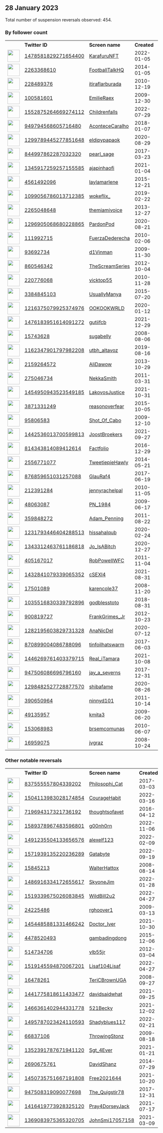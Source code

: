 
## 28 January 2023
Total number of suspension reversals observed: 454.

### By follower count
<table><tr><th></th><th align="left">Twitter ID</th><th align="left">Screen name</th>
<th align="left">Created</th><th align="left">Status</th><th align="left">Suspended</th><th align="left">Followers</th>
<tr><td><a href="https://pbs.twimg.com/profile_images/1614961305466859528/otiDxFOL_normal.jpg"><img src="https://pbs.twimg.com/profile_images/1614961305466859528/otiDxFOL_normal.jpg" width="40px" height="40px" align="center"/></a></td><td><a href="https://twitter.com/intent/user?user_id=1478581829271654400">1478581829271654400</a></td><td><a href="https://twitter.com/KarafuruNFT">KarafuruNFT</a></td><td>2022-01-05</td><td align="center"></td><td>2022-12-02</td><td>281223</td></tr>
<tr><td><a href="https://pbs.twimg.com/profile_images/1615688612158533637/di-tIUPG_normal.jpg"><img src="https://pbs.twimg.com/profile_images/1615688612158533637/di-tIUPG_normal.jpg" width="40px" height="40px" align="center"/></a></td><td><a href="https://twitter.com/intent/user?user_id=2263368610">2263368610</a></td><td><a href="https://twitter.com/FootballTalkHQ">FootballTalkHQ</a></td><td>2014-01-05</td><td align="center"></td><td>2022-07-31</td><td>274131</td></tr>
<tr><td><a href="https://pbs.twimg.com/profile_images/1445795274476097537/R2y_kabm_normal.jpg"><img src="https://pbs.twimg.com/profile_images/1445795274476097537/R2y_kabm_normal.jpg" width="40px" height="40px" align="center"/></a></td><td><a href="https://twitter.com/intent/user?user_id=228489376">228489376</a></td><td><a href="https://twitter.com/itiraflarburada">itiraflarburada</a></td><td>2010-12-19</td><td align="center"></td><td>2022-11-16</td><td>223269</td></tr>
<tr><td><a href="https://pbs.twimg.com/profile_images/1618375960151089152/Ee6bJT_F_normal.jpg"><img src="https://pbs.twimg.com/profile_images/1618375960151089152/Ee6bJT_F_normal.jpg" width="40px" height="40px" align="center"/></a></td><td><a href="https://twitter.com/intent/user?user_id=100581601">100581601</a></td><td><a href="https://twitter.com/EmilieRaex">EmilieRaex</a></td><td>2009-12-30</td><td align="center"></td><td>2022-12-13</td><td>140604</td></tr>
<tr><td><a href="https://pbs.twimg.com/profile_images/1640268492908945410/au7R2uc3_normal.jpg"><img src="https://pbs.twimg.com/profile_images/1640268492908945410/au7R2uc3_normal.jpg" width="40px" height="40px" align="center"/></a></td><td><a href="https://twitter.com/intent/user?user_id=1552875264669274112">1552875264669274112</a></td><td><a href="https://twitter.com/Childrenfalls">Childrenfalls</a></td><td>2022-07-29</td><td align="center"></td><td>2023-01-10</td><td>104888</td></tr>
<tr><td><a href="https://pbs.twimg.com/profile_images/1242830488261328896/sZo_XgV9_normal.jpg"><img src="https://pbs.twimg.com/profile_images/1242830488261328896/sZo_XgV9_normal.jpg" width="40px" height="40px" align="center"/></a></td><td><a href="https://twitter.com/intent/user?user_id=949794568605716480">949794568605716480</a></td><td><a href="https://twitter.com/AconteceCaralho">AconteceCaralho</a></td><td>2018-01-07</td><td align="center"></td><td>2022-12-22</td><td>102294</td></tr>
<tr><td><a href="https://pbs.twimg.com/profile_images/1650473283672735746/X7Ah_NiM_normal.jpg"><img src="https://pbs.twimg.com/profile_images/1650473283672735746/X7Ah_NiM_normal.jpg" width="40px" height="40px" align="center"/></a></td><td><a href="https://twitter.com/intent/user?user_id=1299789445277851648">1299789445277851648</a></td><td><a href="https://twitter.com/eldipypapaok">eldipypapaok</a></td><td>2020-08-29</td><td align="center"></td><td>2022-04-30</td><td>92825</td></tr>
<tr><td><a href="https://pbs.twimg.com/profile_images/1653142749405921284/wOrwxIhj_normal.jpg"><img src="https://pbs.twimg.com/profile_images/1653142749405921284/wOrwxIhj_normal.jpg" width="40px" height="40px" align="center"/></a></td><td><a href="https://twitter.com/intent/user?user_id=844997862287032320">844997862287032320</a></td><td><a href="https://twitter.com/pearl_sage">pearl_sage</a></td><td>2017-03-23</td><td align="center"></td><td>2022-10-03</td><td>81955</td></tr>
<tr><td><a href="https://pbs.twimg.com/profile_images/1539006349077512192/wLHyyKQ2_normal.jpg"><img src="https://pbs.twimg.com/profile_images/1539006349077512192/wLHyyKQ2_normal.jpg" width="40px" height="40px" align="center"/></a></td><td><a href="https://twitter.com/intent/user?user_id=1345917259257155585">1345917259257155585</a></td><td><a href="https://twitter.com/ajapinhaofi">ajapinhaofi</a></td><td>2021-01-04</td><td align="center"></td><td>2022-09-18</td><td>73201</td></tr>
<tr><td><a href="https://pbs.twimg.com/profile_images/1616066207492227074/j8WC6Qod_normal.jpg"><img src="https://pbs.twimg.com/profile_images/1616066207492227074/j8WC6Qod_normal.jpg" width="40px" height="40px" align="center"/></a></td><td><a href="https://twitter.com/intent/user?user_id=4561492096">4561492096</a></td><td><a href="https://twitter.com/laylamarlene">laylamarlene</a></td><td>2015-12-21</td><td align="center"></td><td>2022-11-25</td><td>59957</td></tr>
<tr><td><a href="https://pbs.twimg.com/profile_images/1496433787856510978/YHB7Dryl_normal.jpg"><img src="https://pbs.twimg.com/profile_images/1496433787856510978/YHB7Dryl_normal.jpg" width="40px" height="40px" align="center"/></a></td><td><a href="https://twitter.com/intent/user?user_id=1099056786013712385">1099056786013712385</a></td><td><a href="https://twitter.com/wokeflix_">wokeflix_</a></td><td>2019-02-22</td><td align="center"></td><td>2022-03-03</td><td>54948</td></tr>
<tr><td><a href="https://pbs.twimg.com/profile_images/1623446944000446466/Q-Ju1PNz_normal.jpg"><img src="https://pbs.twimg.com/profile_images/1623446944000446466/Q-Ju1PNz_normal.jpg" width="40px" height="40px" align="center"/></a></td><td><a href="https://twitter.com/intent/user?user_id=2265048648">2265048648</a></td><td><a href="https://twitter.com/themiamivoice">themiamivoice</a></td><td>2013-12-27</td><td align="center"></td><td></td><td>52025</td></tr>
<tr><td><a href="https://pbs.twimg.com/profile_images/1647725742963191809/COOnq-eo_normal.jpg"><img src="https://pbs.twimg.com/profile_images/1647725742963191809/COOnq-eo_normal.jpg" width="40px" height="40px" align="center"/></a></td><td><a href="https://twitter.com/intent/user?user_id=1296905068680228865">1296905068680228865</a></td><td><a href="https://twitter.com/PardonPod">PardonPod</a></td><td>2020-08-21</td><td align="center"></td><td></td><td>47980</td></tr>
<tr><td><a href="https://pbs.twimg.com/profile_images/1505564694454620164/0rfJMdfl_normal.jpg"><img src="https://pbs.twimg.com/profile_images/1505564694454620164/0rfJMdfl_normal.jpg" width="40px" height="40px" align="center"/></a></td><td><a href="https://twitter.com/intent/user?user_id=111992715">111992715</a></td><td><a href="https://twitter.com/FuerzaDederecha">FuerzaDederecha</a></td><td>2010-02-06</td><td align="center"></td><td>2022-10-19</td><td>42997</td></tr>
<tr><td><a href="https://pbs.twimg.com/profile_images/1558949434146189313/NOQufZnh_normal.jpg"><img src="https://pbs.twimg.com/profile_images/1558949434146189313/NOQufZnh_normal.jpg" width="40px" height="40px" align="center"/></a></td><td><a href="https://twitter.com/intent/user?user_id=93692734">93692734</a></td><td><a href="https://twitter.com/d1Vinman">d1Vinman</a></td><td>2009-11-30</td><td align="center"></td><td>2022-09-19</td><td>42810</td></tr>
<tr><td><a href="https://pbs.twimg.com/profile_images/1619413584676618241/eEDFd_lV_normal.jpg"><img src="https://pbs.twimg.com/profile_images/1619413584676618241/eEDFd_lV_normal.jpg" width="40px" height="40px" align="center"/></a></td><td><a href="https://twitter.com/intent/user?user_id=860546342">860546342</a></td><td><a href="https://twitter.com/TheScreamSeries">TheScreamSeries</a></td><td>2012-10-04</td><td align="center"></td><td>2022-12-19</td><td>40946</td></tr>
<tr><td><a href="https://pbs.twimg.com/profile_images/1036669785352941568/MiLGZWuY_normal.jpg"><img src="https://pbs.twimg.com/profile_images/1036669785352941568/MiLGZWuY_normal.jpg" width="40px" height="40px" align="center"/></a></td><td><a href="https://twitter.com/intent/user?user_id=220776068">220776068</a></td><td><a href="https://twitter.com/vicktop55">vicktop55</a></td><td>2010-11-28</td><td align="center"></td><td>2022-03-28</td><td>39109</td></tr>
<tr><td><a href="https://pbs.twimg.com/profile_images/1349498421745496064/CAmRfb5A_normal.jpg"><img src="https://pbs.twimg.com/profile_images/1349498421745496064/CAmRfb5A_normal.jpg" width="40px" height="40px" align="center"/></a></td><td><a href="https://twitter.com/intent/user?user_id=3384845103">3384845103</a></td><td><a href="https://twitter.com/UsuallyManya">UsuallyManya</a></td><td>2015-07-20</td><td align="center"></td><td>2022-08-11</td><td>36421</td></tr>
<tr><td><a href="https://pbs.twimg.com/profile_images/1619354968485502977/zEoFPBEf_normal.jpg"><img src="https://pbs.twimg.com/profile_images/1619354968485502977/zEoFPBEf_normal.jpg" width="40px" height="40px" align="center"/></a></td><td><a href="https://twitter.com/intent/user?user_id=1216375079925374976">1216375079925374976</a></td><td><a href="https://twitter.com/OOKOOKWRLD">OOKOOKWRLD</a></td><td>2020-01-12</td><td align="center">🚫</td><td>2022-08-17</td><td>33499</td></tr>
<tr><td><a href="https://pbs.twimg.com/profile_images/1658160732712710153/29Bd7FNX_normal.jpg"><img src="https://pbs.twimg.com/profile_images/1658160732712710153/29Bd7FNX_normal.jpg" width="40px" height="40px" align="center"/></a></td><td><a href="https://twitter.com/intent/user?user_id=1476183951614091272">1476183951614091272</a></td><td><a href="https://twitter.com/gutiifcb">gutiifcb</a></td><td>2021-12-29</td><td align="center"></td><td>2023-01-23</td><td>33237</td></tr>
<tr><td><a href="https://pbs.twimg.com/profile_images/1486719190664769538/wm1xjAyo_normal.jpg"><img src="https://pbs.twimg.com/profile_images/1486719190664769538/wm1xjAyo_normal.jpg" width="40px" height="40px" align="center"/></a></td><td><a href="https://twitter.com/intent/user?user_id=15743628">15743628</a></td><td><a href="https://twitter.com/sugabelly">sugabelly</a></td><td>2008-08-06</td><td align="center"></td><td>2022-02-14</td><td>32983</td></tr>
<tr><td><a href="https://pbs.twimg.com/profile_images/1620151319825621005/ua2yB-mO_normal.png"><img src="https://pbs.twimg.com/profile_images/1620151319825621005/ua2yB-mO_normal.png" width="40px" height="40px" align="center"/></a></td><td><a href="https://twitter.com/intent/user?user_id=1162347901797982208">1162347901797982208</a></td><td><a href="https://twitter.com/utbh_altavoz">utbh_altavoz</a></td><td>2019-08-16</td><td align="center"></td><td></td><td>31518</td></tr>
<tr><td><a href="https://pbs.twimg.com/profile_images/968985188444311560/rt0k8OXO_normal.jpg"><img src="https://pbs.twimg.com/profile_images/968985188444311560/rt0k8OXO_normal.jpg" width="40px" height="40px" align="center"/></a></td><td><a href="https://twitter.com/intent/user?user_id=2159264572">2159264572</a></td><td><a href="https://twitter.com/AliDawow">AliDawow</a></td><td>2013-10-29</td><td align="center"></td><td></td><td>31073</td></tr>
<tr><td><a href="https://pbs.twimg.com/profile_images/1648415800267530240/T9b9g6Nl_normal.jpg"><img src="https://pbs.twimg.com/profile_images/1648415800267530240/T9b9g6Nl_normal.jpg" width="40px" height="40px" align="center"/></a></td><td><a href="https://twitter.com/intent/user?user_id=275046734">275046734</a></td><td><a href="https://twitter.com/NekkaSmith">NekkaSmith</a></td><td>2011-03-31</td><td align="center"></td><td></td><td>30456</td></tr>
<tr><td><a href="https://pbs.twimg.com/profile_images/1456515215747584012/8bK4huCp_normal.jpg"><img src="https://pbs.twimg.com/profile_images/1456515215747584012/8bK4huCp_normal.jpg" width="40px" height="40px" align="center"/></a></td><td><a href="https://twitter.com/intent/user?user_id=1454950943523549185">1454950943523549185</a></td><td><a href="https://twitter.com/LakovosJustice">LakovosJustice</a></td><td>2021-10-31</td><td align="center">🚫</td><td>2023-01-27</td><td>28131</td></tr>
<tr><td><a href="https://pbs.twimg.com/profile_images/1490771750619172870/huJldBVw_normal.jpg"><img src="https://pbs.twimg.com/profile_images/1490771750619172870/huJldBVw_normal.jpg" width="40px" height="40px" align="center"/></a></td><td><a href="https://twitter.com/intent/user?user_id=3871331249">3871331249</a></td><td><a href="https://twitter.com/reasonoverfear">reasonoverfear</a></td><td>2015-10-05</td><td align="center"></td><td>2022-08-18</td><td>27396</td></tr>
<tr><td><a href="https://pbs.twimg.com/profile_images/1373095467618291716/_BJqr3nQ_normal.jpg"><img src="https://pbs.twimg.com/profile_images/1373095467618291716/_BJqr3nQ_normal.jpg" width="40px" height="40px" align="center"/></a></td><td><a href="https://twitter.com/intent/user?user_id=95806583">95806583</a></td><td><a href="https://twitter.com/Shot_Of_Cabo">Shot_Of_Cabo</a></td><td>2009-12-10</td><td align="center"></td><td></td><td>27269</td></tr>
<tr><td><a href="https://pbs.twimg.com/profile_images/1442536214834434050/LXgGnkIT_normal.jpg"><img src="https://pbs.twimg.com/profile_images/1442536214834434050/LXgGnkIT_normal.jpg" width="40px" height="40px" align="center"/></a></td><td><a href="https://twitter.com/intent/user?user_id=1442536013700599813">1442536013700599813</a></td><td><a href="https://twitter.com/JoostBroekers">JoostBroekers</a></td><td>2021-09-27</td><td align="center">🚫</td><td>2022-04-17</td><td>26864</td></tr>
<tr><td><a href="https://pbs.twimg.com/profile_images/1656293434712367105/jn3tvUs-_normal.jpg"><img src="https://pbs.twimg.com/profile_images/1656293434712367105/jn3tvUs-_normal.jpg" width="40px" height="40px" align="center"/></a></td><td><a href="https://twitter.com/intent/user?user_id=814343814089412614">814343814089412614</a></td><td><a href="https://twitter.com/Factfolio">Factfolio</a></td><td>2016-12-29</td><td align="center"></td><td></td><td>26781</td></tr>
<tr><td><a href="https://pbs.twimg.com/profile_images/1319899768718458880/xD9YymQn_normal.jpg"><img src="https://pbs.twimg.com/profile_images/1319899768718458880/xD9YymQn_normal.jpg" width="40px" height="40px" align="center"/></a></td><td><a href="https://twitter.com/intent/user?user_id=2556771077">2556771077</a></td><td><a href="https://twitter.com/TweetiepieHawly">TweetiepieHawly</a></td><td>2014-05-21</td><td align="center"></td><td>2022-09-27</td><td>25943</td></tr>
<tr><td><a href="https://pbs.twimg.com/profile_images/1517325084523962368/oexYXGtt_normal.jpg"><img src="https://pbs.twimg.com/profile_images/1517325084523962368/oexYXGtt_normal.jpg" width="40px" height="40px" align="center"/></a></td><td><a href="https://twitter.com/intent/user?user_id=876859651031257088">876859651031257088</a></td><td><a href="https://twitter.com/GlauRaf4">GlauRaf4</a></td><td>2017-06-19</td><td align="center"></td><td>2022-08-10</td><td>25397</td></tr>
<tr><td><a href="https://pbs.twimg.com/profile_images/1320172038909251585/MDsw2n2E_normal.jpg"><img src="https://pbs.twimg.com/profile_images/1320172038909251585/MDsw2n2E_normal.jpg" width="40px" height="40px" align="center"/></a></td><td><a href="https://twitter.com/intent/user?user_id=212391284">212391284</a></td><td><a href="https://twitter.com/jennyrachelpal">jennyrachelpal</a></td><td>2010-11-05</td><td align="center"></td><td></td><td>25349</td></tr>
<tr><td><a href="https://pbs.twimg.com/profile_images/1376633068178575363/q5bRieni_normal.jpg"><img src="https://pbs.twimg.com/profile_images/1376633068178575363/q5bRieni_normal.jpg" width="40px" height="40px" align="center"/></a></td><td><a href="https://twitter.com/intent/user?user_id=48063087">48063087</a></td><td><a href="https://twitter.com/PN_1984">PN_1984</a></td><td>2009-06-17</td><td align="center"></td><td>2022-07-12</td><td>25250</td></tr>
<tr><td><a href="https://pbs.twimg.com/profile_images/1651251451975409664/NVxC8P8k_normal.jpg"><img src="https://pbs.twimg.com/profile_images/1651251451975409664/NVxC8P8k_normal.jpg" width="40px" height="40px" align="center"/></a></td><td><a href="https://twitter.com/intent/user?user_id=359848272">359848272</a></td><td><a href="https://twitter.com/Adam_Penning">Adam_Penning</a></td><td>2011-08-22</td><td align="center"></td><td>2022-07-09</td><td>25067</td></tr>
<tr><td><a href="https://pbs.twimg.com/profile_images/1646242284730712064/soUSGKmP_normal.jpg"><img src="https://pbs.twimg.com/profile_images/1646242284730712064/soUSGKmP_normal.jpg" width="40px" height="40px" align="center"/></a></td><td><a href="https://twitter.com/intent/user?user_id=1231793446404288513">1231793446404288513</a></td><td><a href="https://twitter.com/hissahalqub">hissahalqub</a></td><td>2020-02-24</td><td align="center"></td><td>2022-11-08</td><td>25049</td></tr>
<tr><td><a href="https://pbs.twimg.com/profile_images/1634831085740630016/55EjNem5_normal.jpg"><img src="https://pbs.twimg.com/profile_images/1634831085740630016/55EjNem5_normal.jpg" width="40px" height="40px" align="center"/></a></td><td><a href="https://twitter.com/intent/user?user_id=1343312463761186818">1343312463761186818</a></td><td><a href="https://twitter.com/Jo_IsABitch">Jo_IsABitch</a></td><td>2020-12-27</td><td align="center"></td><td>2022-03-05</td><td>24912</td></tr>
<tr><td><a href="https://pbs.twimg.com/profile_images/1566164494212014080/J8draYPX_normal.jpg"><img src="https://pbs.twimg.com/profile_images/1566164494212014080/J8draYPX_normal.jpg" width="40px" height="40px" align="center"/></a></td><td><a href="https://twitter.com/intent/user?user_id=405167017">405167017</a></td><td><a href="https://twitter.com/RobPowellWFC">RobPowellWFC</a></td><td>2011-11-04</td><td align="center"></td><td>2022-09-05</td><td>24827</td></tr>
<tr><td><a href="https://pbs.twimg.com/profile_images/1506289883979161609/s7-lOyBf_normal.jpg"><img src="https://pbs.twimg.com/profile_images/1506289883979161609/s7-lOyBf_normal.jpg" width="40px" height="40px" align="center"/></a></td><td><a href="https://twitter.com/intent/user?user_id=1432841079339065352">1432841079339065352</a></td><td><a href="https://twitter.com/cSEXI4">cSEXI4</a></td><td>2021-08-31</td><td align="center"></td><td>2022-07-04</td><td>24824</td></tr>
<tr><td><a href="https://pbs.twimg.com/profile_images/1234259815611809792/_dzQ3QRg_normal.jpg"><img src="https://pbs.twimg.com/profile_images/1234259815611809792/_dzQ3QRg_normal.jpg" width="40px" height="40px" align="center"/></a></td><td><a href="https://twitter.com/intent/user?user_id=17501089">17501089</a></td><td><a href="https://twitter.com/karencole37">karencole37</a></td><td>2008-11-20</td><td align="center"></td><td></td><td>24707</td></tr>
<tr><td><a href="https://pbs.twimg.com/profile_images/1644726765917536257/nOLV5663_normal.jpg"><img src="https://pbs.twimg.com/profile_images/1644726765917536257/nOLV5663_normal.jpg" width="40px" height="40px" align="center"/></a></td><td><a href="https://twitter.com/intent/user?user_id=1035516830339792896">1035516830339792896</a></td><td><a href="https://twitter.com/godblesstoto">godblesstoto</a></td><td>2018-08-31</td><td align="center"></td><td>2023-01-04</td><td>24567</td></tr>
<tr><td><a href="https://pbs.twimg.com/profile_images/1106318073919868937/ch0P2iaz_normal.png"><img src="https://pbs.twimg.com/profile_images/1106318073919868937/ch0P2iaz_normal.png" width="40px" height="40px" align="center"/></a></td><td><a href="https://twitter.com/intent/user?user_id=900819727">900819727</a></td><td><a href="https://twitter.com/FrankGrimes_Jr">FrankGrimes_Jr</a></td><td>2012-10-23</td><td align="center"></td><td>2022-07-14</td><td>24443</td></tr>
<tr><td><a href="https://pbs.twimg.com/profile_images/1659069902701883393/63w_0va4_normal.jpg"><img src="https://pbs.twimg.com/profile_images/1659069902701883393/63w_0va4_normal.jpg" width="40px" height="40px" align="center"/></a></td><td><a href="https://twitter.com/intent/user?user_id=1282195603829731328">1282195603829731328</a></td><td><a href="https://twitter.com/AnaNicDel">AnaNicDel</a></td><td>2020-07-12</td><td align="center"></td><td>2022-09-17</td><td>24219</td></tr>
<tr><td><a href="https://pbs.twimg.com/profile_images/1355949081621786625/2cxTxxLY_normal.jpg"><img src="https://pbs.twimg.com/profile_images/1355949081621786625/2cxTxxLY_normal.jpg" width="40px" height="40px" align="center"/></a></td><td><a href="https://twitter.com/intent/user?user_id=870899004086788096">870899004086788096</a></td><td><a href="https://twitter.com/tinfoilhatswarm">tinfoilhatswarm</a></td><td>2017-06-03</td><td align="center"></td><td></td><td>24118</td></tr>
<tr><td><a href="https://pbs.twimg.com/profile_images/1475550461491089416/H8GJkgua_normal.jpg"><img src="https://pbs.twimg.com/profile_images/1475550461491089416/H8GJkgua_normal.jpg" width="40px" height="40px" align="center"/></a></td><td><a href="https://twitter.com/intent/user?user_id=1446269761403379715">1446269761403379715</a></td><td><a href="https://twitter.com/Real_iTamara">Real_iTamara</a></td><td>2021-10-08</td><td align="center"></td><td>2022-02-14</td><td>24006</td></tr>
<tr><td><a href="https://pbs.twimg.com/profile_images/1372691351570063364/eeKQchJB_normal.jpg"><img src="https://pbs.twimg.com/profile_images/1372691351570063364/eeKQchJB_normal.jpg" width="40px" height="40px" align="center"/></a></td><td><a href="https://twitter.com/intent/user?user_id=947506086696796160">947506086696796160</a></td><td><a href="https://twitter.com/jay_a_severns">jay_a_severns</a></td><td>2017-12-31</td><td align="center"></td><td></td><td>23915</td></tr>
<tr><td><a href="https://pbs.twimg.com/profile_images/1547880427150405632/1sNf0gZJ_normal.jpg"><img src="https://pbs.twimg.com/profile_images/1547880427150405632/1sNf0gZJ_normal.jpg" width="40px" height="40px" align="center"/></a></td><td><a href="https://twitter.com/intent/user?user_id=1298482527728877570">1298482527728877570</a></td><td><a href="https://twitter.com/shibafame">shibafame</a></td><td>2020-08-26</td><td align="center"></td><td>2023-01-07</td><td>23799</td></tr>
<tr><td><a href="https://pbs.twimg.com/profile_images/1535889206706417665/CM5cpbhP_normal.jpg"><img src="https://pbs.twimg.com/profile_images/1535889206706417665/CM5cpbhP_normal.jpg" width="40px" height="40px" align="center"/></a></td><td><a href="https://twitter.com/intent/user?user_id=390650964">390650964</a></td><td><a href="https://twitter.com/ninnyd101">ninnyd101</a></td><td>2011-10-14</td><td align="center"></td><td>2022-07-17</td><td>23674</td></tr>
<tr><td><a href="https://pbs.twimg.com/profile_images/2055380589/patriot_old_flag_normal.jpg"><img src="https://pbs.twimg.com/profile_images/2055380589/patriot_old_flag_normal.jpg" width="40px" height="40px" align="center"/></a></td><td><a href="https://twitter.com/intent/user?user_id=49135957">49135957</a></td><td><a href="https://twitter.com/kmita3">kmita3</a></td><td>2009-06-20</td><td align="center"></td><td>2022-08-03</td><td>22905</td></tr>
<tr><td><a href="https://pbs.twimg.com/profile_images/927378695576342528/KaYuJ7V8_normal.jpg"><img src="https://pbs.twimg.com/profile_images/927378695576342528/KaYuJ7V8_normal.jpg" width="40px" height="40px" align="center"/></a></td><td><a href="https://twitter.com/intent/user?user_id=153068983">153068983</a></td><td><a href="https://twitter.com/brsemcomunas">brsemcomunas</a></td><td>2010-06-07</td><td align="center"></td><td>2022-07-03</td><td>22880</td></tr>
<tr><td><a href="https://pbs.twimg.com/profile_images/1310945598565167105/UXdHEv2b_normal.jpg"><img src="https://pbs.twimg.com/profile_images/1310945598565167105/UXdHEv2b_normal.jpg" width="40px" height="40px" align="center"/></a></td><td><a href="https://twitter.com/intent/user?user_id=16959075">16959075</a></td><td><a href="https://twitter.com/jvgraz">jvgraz</a></td><td>2008-10-24</td><td align="center"></td><td></td><td>22706</td></tr>
</table>

### Other notable reversals
<table><tr><th></th><th align="left">Twitter ID</th><th align="left">Screen name</th>
<th align="left">Created</th><th align="left">Status</th><th align="left">Suspended</th><th align="left">Followers</th>
<tr><td><a href="https://pbs.twimg.com/profile_images/1656161354355466241/smYBWfzN_normal.jpg"><img src="https://pbs.twimg.com/profile_images/1656161354355466241/smYBWfzN_normal.jpg" width="40px" height="40px" align="center"/></a></td><td><a href="https://twitter.com/intent/user?user_id=837555557804339202">837555557804339202</a></td><td><a href="https://twitter.com/Philosophi_Cat">Philosophi_Cat</a></td><td>2017-03-03</td><td align="center"></td><td>2022-04-29</td><td>22585</td></tr>
<tr><td><a href="https://pbs.twimg.com/profile_images/1644503014617628674/7IkokBgo_normal.jpg"><img src="https://pbs.twimg.com/profile_images/1644503014617628674/7IkokBgo_normal.jpg" width="40px" height="40px" align="center"/></a></td><td><a href="https://twitter.com/intent/user?user_id=1504113983028174854">1504113983028174854</a></td><td><a href="https://twitter.com/CourageHabit">CourageHabit</a></td><td>2022-03-16</td><td align="center"></td><td>2022-12-06</td><td>13167</td></tr>
<tr><td><a href="https://pbs.twimg.com/profile_images/734474411495985153/miG6lRlR_normal.jpg"><img src="https://pbs.twimg.com/profile_images/734474411495985153/miG6lRlR_normal.jpg" width="40px" height="40px" align="center"/></a></td><td><a href="https://twitter.com/intent/user?user_id=719694317321736192">719694317321736192</a></td><td><a href="https://twitter.com/thoughtsofavet">thoughtsofavet</a></td><td>2016-04-12</td><td align="center"></td><td>2023-01-25</td><td>735</td></tr>
<tr><td><a href="https://pbs.twimg.com/profile_images/1598520214848770049/zEhN-6v0_normal.jpg"><img src="https://pbs.twimg.com/profile_images/1598520214848770049/zEhN-6v0_normal.jpg" width="40px" height="40px" align="center"/></a></td><td><a href="https://twitter.com/intent/user?user_id=1589378967483596801">1589378967483596801</a></td><td><a href="https://twitter.com/g00nh0rn">g00nh0rn</a></td><td>2022-11-06</td><td align="center"></td><td>2022-12-21</td><td>55</td></tr>
<tr><td><a href="https://pbs.twimg.com/profile_images/1618089628388528130/CmBA4Cq4_normal.jpg"><img src="https://pbs.twimg.com/profile_images/1618089628388528130/CmBA4Cq4_normal.jpg" width="40px" height="40px" align="center"/></a></td><td><a href="https://twitter.com/intent/user?user_id=1491235504133656576">1491235504133656576</a></td><td><a href="https://twitter.com/alexelf123">alexelf123</a></td><td>2022-02-09</td><td align="center"></td><td>2023-01-25</td><td>306</td></tr>
<tr><td><a href="https://pbs.twimg.com/profile_images/1571940035124936704/A_wMN0Cg_normal.jpg"><img src="https://pbs.twimg.com/profile_images/1571940035124936704/A_wMN0Cg_normal.jpg" width="40px" height="40px" align="center"/></a></td><td><a href="https://twitter.com/intent/user?user_id=1571939135220236289">1571939135220236289</a></td><td><a href="https://twitter.com/Gatabyte">Gatabyte</a></td><td>2022-09-19</td><td align="center"></td><td>2023-01-25</td><td>151</td></tr>
<tr><td><a href="https://pbs.twimg.com/profile_images/1517525040862052352/hOsRFGoX_normal.jpg"><img src="https://pbs.twimg.com/profile_images/1517525040862052352/hOsRFGoX_normal.jpg" width="40px" height="40px" align="center"/></a></td><td><a href="https://twitter.com/intent/user?user_id=15845213">15845213</a></td><td><a href="https://twitter.com/WalterHattox">WalterHattox</a></td><td>2008-08-14</td><td align="center"></td><td>2023-01-25</td><td>1619</td></tr>
<tr><td><a href="https://pbs.twimg.com/profile_images/1533533195043479552/IFDSCDO4_normal.jpg"><img src="https://pbs.twimg.com/profile_images/1533533195043479552/IFDSCDO4_normal.jpg" width="40px" height="40px" align="center"/></a></td><td><a href="https://twitter.com/intent/user?user_id=1486916334172655617">1486916334172655617</a></td><td><a href="https://twitter.com/SkyoneJim">SkyoneJim</a></td><td>2022-01-28</td><td align="center"></td><td>2023-01-25</td><td>117</td></tr>
<tr><td><a href="https://pbs.twimg.com/profile_images/1519451857210556416/JfAmByzL_normal.jpg"><img src="https://pbs.twimg.com/profile_images/1519451857210556416/JfAmByzL_normal.jpg" width="40px" height="40px" align="center"/></a></td><td><a href="https://twitter.com/intent/user?user_id=1519339675026083845">1519339675026083845</a></td><td><a href="https://twitter.com/WildBill2u2">WildBill2u2</a></td><td>2022-04-27</td><td align="center"></td><td>2023-01-25</td><td>4190</td></tr>
<tr><td><a href="https://pbs.twimg.com/profile_images/1285465112736743424/eoCK1lGw_normal.jpg"><img src="https://pbs.twimg.com/profile_images/1285465112736743424/eoCK1lGw_normal.jpg" width="40px" height="40px" align="center"/></a></td><td><a href="https://twitter.com/intent/user?user_id=24225486">24225486</a></td><td><a href="https://twitter.com/rghoover1">rghoover1</a></td><td>2009-03-13</td><td align="center"></td><td>2023-01-25</td><td>1271</td></tr>
<tr><td><a href="https://pbs.twimg.com/profile_images/1619910838378455041/or3lT6bk_normal.jpg"><img src="https://pbs.twimg.com/profile_images/1619910838378455041/or3lT6bk_normal.jpg" width="40px" height="40px" align="center"/></a></td><td><a href="https://twitter.com/intent/user?user_id=1454485881331466242">1454485881331466242</a></td><td><a href="https://twitter.com/Doctor_Iver">Doctor_Iver</a></td><td>2021-10-30</td><td align="center">🚫</td><td>2023-01-12</td><td>7572</td></tr>
<tr><td><a href="https://pbs.twimg.com/profile_images/1587937474524741633/31Uxec8b_normal.jpg"><img src="https://pbs.twimg.com/profile_images/1587937474524741633/31Uxec8b_normal.jpg" width="40px" height="40px" align="center"/></a></td><td><a href="https://twitter.com/intent/user?user_id=4478520493">4478520493</a></td><td><a href="https://twitter.com/gambadingdong">gambadingdong</a></td><td>2015-12-06</td><td align="center"></td><td>2023-01-25</td><td>304</td></tr>
<tr><td><a href="https://pbs.twimg.com/profile_images/1586505389050249217/wNM5lawe_normal.jpg"><img src="https://pbs.twimg.com/profile_images/1586505389050249217/wNM5lawe_normal.jpg" width="40px" height="40px" align="center"/></a></td><td><a href="https://twitter.com/intent/user?user_id=514734706">514734706</a></td><td><a href="https://twitter.com/vlb55jr">vlb55jr</a></td><td>2012-03-04</td><td align="center"></td><td>2023-01-25</td><td>7746</td></tr>
<tr><td><a href="https://pbs.twimg.com/profile_images/1562527291158106112/x2mbRB5q_normal.jpg"><img src="https://pbs.twimg.com/profile_images/1562527291158106112/x2mbRB5q_normal.jpg" width="40px" height="40px" align="center"/></a></td><td><a href="https://twitter.com/intent/user?user_id=1519145594870067201">1519145594870067201</a></td><td><a href="https://twitter.com/Lisaf104Lisaf">Lisaf104Lisaf</a></td><td>2022-04-27</td><td align="center">🔒</td><td>2023-01-25</td><td>1330</td></tr>
<tr><td><a href="https://pbs.twimg.com/profile_images/1639757654900854784/QdCCAbJe_normal.jpg"><img src="https://pbs.twimg.com/profile_images/1639757654900854784/QdCCAbJe_normal.jpg" width="40px" height="40px" align="center"/></a></td><td><a href="https://twitter.com/intent/user?user_id=16478261">16478261</a></td><td><a href="https://twitter.com/TeriCBrownUGA">TeriCBrownUGA</a></td><td>2008-09-27</td><td align="center"></td><td>2023-01-25</td><td>1780</td></tr>
<tr><td><a href="https://pbs.twimg.com/profile_images/1540779379176771585/JBhfXupy_normal.jpg"><img src="https://pbs.twimg.com/profile_images/1540779379176771585/JBhfXupy_normal.jpg" width="40px" height="40px" align="center"/></a></td><td><a href="https://twitter.com/intent/user?user_id=1441775818611433477">1441775818611433477</a></td><td><a href="https://twitter.com/davidsaidwhat">davidsaidwhat</a></td><td>2021-09-25</td><td align="center"></td><td>2023-01-25</td><td>28</td></tr>
<tr><td><a href="https://pbs.twimg.com/profile_images/1470299140353667074/mMZwhS7g_normal.jpg"><img src="https://pbs.twimg.com/profile_images/1470299140353667074/mMZwhS7g_normal.jpg" width="40px" height="40px" align="center"/></a></td><td><a href="https://twitter.com/intent/user?user_id=1466361402944331778">1466361402944331778</a></td><td><a href="https://twitter.com/521Becky">521Becky</a></td><td>2021-12-02</td><td align="center"></td><td>2023-01-25</td><td>1118</td></tr>
<tr><td><a href="https://pbs.twimg.com/profile_images/1600888986196529154/gODvNGkJ_normal.png"><img src="https://pbs.twimg.com/profile_images/1600888986196529154/gODvNGkJ_normal.png" width="40px" height="40px" align="center"/></a></td><td><a href="https://twitter.com/intent/user?user_id=1495787023424110593">1495787023424110593</a></td><td><a href="https://twitter.com/Shadyblues117">Shadyblues117</a></td><td>2022-02-21</td><td align="center">🚫</td><td>2023-01-25</td><td>1057</td></tr>
<tr><td><a href="https://pbs.twimg.com/profile_images/1521652860668231680/aPK4QXAK_normal.jpg"><img src="https://pbs.twimg.com/profile_images/1521652860668231680/aPK4QXAK_normal.jpg" width="40px" height="40px" align="center"/></a></td><td><a href="https://twitter.com/intent/user?user_id=66837106">66837106</a></td><td><a href="https://twitter.com/ThrowingStonz">ThrowingStonz</a></td><td>2009-08-18</td><td align="center"></td><td>2023-01-25</td><td>2379</td></tr>
<tr><td><a href="https://pbs.twimg.com/profile_images/1618436444116197378/zbrt-xkD_normal.jpg"><img src="https://pbs.twimg.com/profile_images/1618436444116197378/zbrt-xkD_normal.jpg" width="40px" height="40px" align="center"/></a></td><td><a href="https://twitter.com/intent/user?user_id=1352391787671941120">1352391787671941120</a></td><td><a href="https://twitter.com/Sgt_4Ever">Sgt_4Ever</a></td><td>2021-01-21</td><td align="center">🚫</td><td>2023-01-27</td><td>5569</td></tr>
<tr><td><a href="https://pbs.twimg.com/profile_images/895668857016262656/bGmUU10j_normal.jpg"><img src="https://pbs.twimg.com/profile_images/895668857016262656/bGmUU10j_normal.jpg" width="40px" height="40px" align="center"/></a></td><td><a href="https://twitter.com/intent/user?user_id=2690675761">2690675761</a></td><td><a href="https://twitter.com/DavidShanz">DavidShanz</a></td><td>2014-07-29</td><td align="center"></td><td>2023-01-25</td><td>4592</td></tr>
<tr><td><a href="https://pbs.twimg.com/profile_images/1608497734188929025/yKU2TtaP_normal.jpg"><img src="https://pbs.twimg.com/profile_images/1608497734188929025/yKU2TtaP_normal.jpg" width="40px" height="40px" align="center"/></a></td><td><a href="https://twitter.com/intent/user?user_id=1450735751667191808">1450735751667191808</a></td><td><a href="https://twitter.com/Free2021644">Free2021644</a></td><td>2021-10-20</td><td align="center">🚫</td><td>2023-01-18</td><td>7736</td></tr>
<tr><td><a href="https://pbs.twimg.com/profile_images/1476670053709856769/yoAYgd4I_normal.jpg"><img src="https://pbs.twimg.com/profile_images/1476670053709856769/yoAYgd4I_normal.jpg" width="40px" height="40px" align="center"/></a></td><td><a href="https://twitter.com/intent/user?user_id=947508319090077698">947508319090077698</a></td><td><a href="https://twitter.com/The_Quigstir78">The_Quigstir78</a></td><td>2017-12-31</td><td align="center"></td><td>2023-01-25</td><td>4448</td></tr>
<tr><td><a href="https://pbs.twimg.com/profile_images/1417970053815934976/KXehS7l8_normal.jpg"><img src="https://pbs.twimg.com/profile_images/1417970053815934976/KXehS7l8_normal.jpg" width="40px" height="40px" align="center"/></a></td><td><a href="https://twitter.com/intent/user?user_id=1416419773928325120">1416419773928325120</a></td><td><a href="https://twitter.com/Pray4DorseyJack">Pray4DorseyJack</a></td><td>2021-07-17</td><td align="center"></td><td>2023-01-25</td><td>945</td></tr>
<tr><td><a href="https://pbs.twimg.com/profile_images/1426058386366341121/hgj2a0Da_normal.jpg"><img src="https://pbs.twimg.com/profile_images/1426058386366341121/hgj2a0Da_normal.jpg" width="40px" height="40px" align="center"/></a></td><td><a href="https://twitter.com/intent/user?user_id=1369083975365320705">1369083975365320705</a></td><td><a href="https://twitter.com/JohnSmi17057158">JohnSmi17057158</a></td><td>2021-03-09</td><td align="center"></td><td>2023-01-25</td><td>78</td></tr>
</table>
